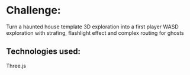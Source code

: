 # Challenge:

 Turn a haunted house template 3D exploration into a first player WASD exploration with strafing, flashlight effect and complex routing for ghosts

## Technologies used: 
Three.js
